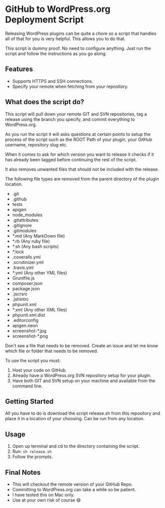 # GitHub to WordPress.org Deployment Script
Releasing WordPress plugins can be quite a chore so a script that handles all of that for you is very helpful. This allows you to do that.

This script is dummy proof. No need to configure anything. Just run the script and follow the instructions as you go along.

## Features
* Supports HTTPS and SSH connections.
* Specify your remote when fetching from your repository.

## What does the script do?
This script will pull down your remote GIT and SVN repositories, tag a release using the branch you specify, and commit everything to WordPress.org.

As you run the script it will asks questions at certain points to setup the process of the script such as the ROOT Path of your plugin, your GitHub username, repository slug etc.

When it comes to ask for which version you want to release it checks if it has already been tagged before continuing the rest of the script.

It also removes unwanted files that should not be included with the release.

The following file types are removed from the parent directory of the plugin location.

* .git
* .github
* tests
* apigen
* node_modules
* .gitattributes
* .gitignore
* .gitmodules
* *.md (Any MarkDown file)
* *.rb (Any ruby file)
* *.sh (Any bash scripts)
* *.lock
* .coveralls.yml
* .scrutinizer.yml
* .travis.yml
* *.yml (Any other YML files)
* Gruntfile.js
* composer.json
* package.json
* .jscrsrc
* .jshintrc
* phpunit.xml
* *.xml (Any other XML files)
* phpunit.xml.dist
* .editorconfig
* apigen.neon
* screenshot-*.jpg
* screenshot-*.png

Don't see a file that needs to be removed. Create an issue and let me know which file or folder that needs to be removed.

To use the script you must:

1. Host your code on GitHub.
2. Already have a WordPress.org SVN repository setup for your plugin.
3. Have both GIT and SVN setup on your machine and available from the command line.

## Getting Started

All you have to do is download the script release.sh from this repository and place it in a location of your choosing. Can be run from any location.

## Usage

1. Open up terminal and cd to the directory containing the script.
2. Run: ```sh release.sh```
3. Follow the prompts.

## Final Notes

- This will checkout the remote version of your GitHub Repo.
- Committing to WordPress.org can take a while so be patient.
- I have tested this on Mac only.
- Use at your own risk of course :smile:
